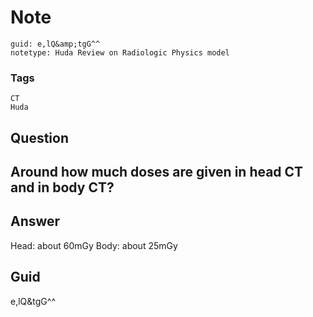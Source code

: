 # Note
```
guid: e,lQ&amp;tgG^^
notetype: Huda Review on Radiologic Physics model
```

### Tags
```
CT
Huda
```

## Question
<h2>Around how much doses are given in head CT and in body CT?</h2>

## Answer
<section>
<p>Head: about 60mGy
Body: about 25mGy</p>


</section>

## Guid
e,lQ&tgG^^
